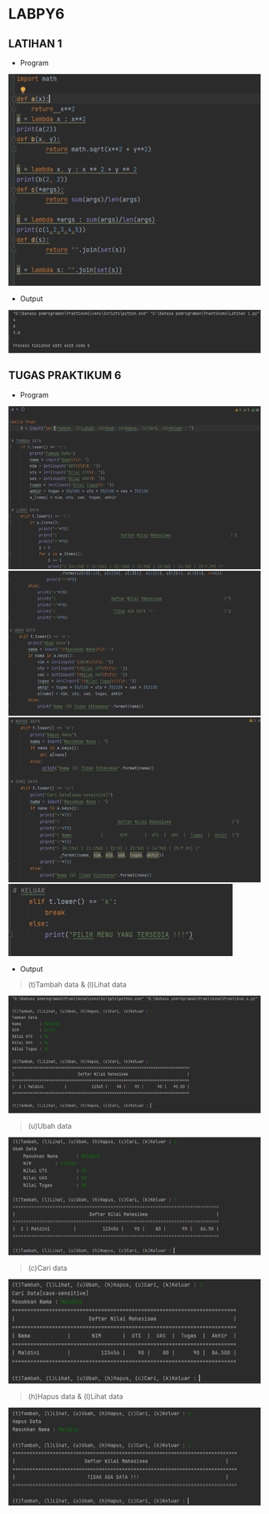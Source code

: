 # LABPY6
## LATIHAN 1
* Program

![img](Gambar/1.PNG)

* Output

![img](Gambar/2.PNG)

## TUGAS PRAKTIKUM 6
* Program

![img](Gambar/3-1.PNG)
![img](Gambar/3-2.PNG)
![img](Gambar/3-3.PNG)
![img](Gambar/3-4.PNG)

* Output

> (t)Tambah data & (l)Lihat data

![img](Gambar/4.PNG)

> (u)Ubah data

![img](Gambar/4-1.PNG)

> (c)Cari data

![img](Gambar/4-2.PNG)

> (h)Hapus data & (l)Lihat data

![img](Gambar/4-3.PNG)

